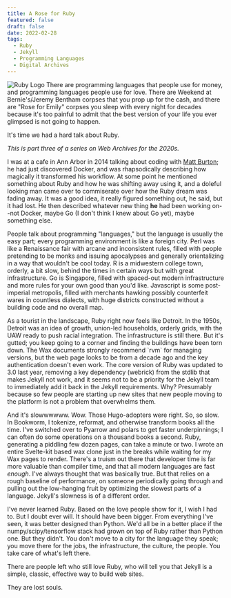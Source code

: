 ```yaml
---
title: A Rose for Ruby
featured: false
draft: false
date: 2022-02-28
tags: 
  - Ruby
  - Jekyll
  - Programming Languages
  - Digital Archives
---
```


![Ruby Logo](https://www.ruby-lang.org/images/header-ruby-logo.png) There are programming languages that people use for money, and
programming languages people use for love. There are Weekend at Bernie's/Jeremy Bentham corpses that you prop up for the cash, and there
are "Rose for Emily" corpses you sleep with every night for decades
because it's too painful to admit that the best version of your life you
ever glimpsed is not going to happen.

It's time we had a hard talk about Ruby.

*This is part three of a series on Web Archives for the 2020s.*

I was at a cafe in Ann Arbor in 2014 talking about coding with [Matt
Burton;](https://www.sci.pitt.edu/people/matthew-burton)
he had just discovered Docker, and was rhapsodically describing
how magically it transformed his workflow. At some point he mentioned
something about Ruby and how he was shifting away using it, and a
doleful looking man came over to commiserate over how the Ruby dream was
fading away. It was a good idea, it really figured something out, he
said, but it had lost. He then described whatever new thing **he** had
been working on\--not Docker, maybe Go (I don't think I knew about Go
yet), maybe something else.

People talk about programming "languages," but the language is usually
the easy part; every programming environment is like a foreign city.
Perl was like a Renaissance fair with arcane and inconsistent rules,
filled with people pretending to be monks and issuing apocalypses and
generally orientalizing in a way that wouldn't be cool today. R is a
midwestern college town, orderly, a bit slow, behind the times in
certain ways but with great infrastructure. Go is Singapore, filled with
spaced-out modern infrastructure and more rules for your own good than
you'd like. Javascript is some post-imperial metropolis, filled with
merchants hawking possibly counterfeit wares in countless dialects, with
huge districts constructed without a building code and no overall map.

As a tourist in the landscape, Ruby right now feels like Detroit. In the
1950s, Detroit was an idea of growth, union-led households, orderly
grids, with the UAW ready to push racial integration. The infrastructure
is still there. But it's gutted; you keep going to a corner and finding
the buildings have been torn down. The Wax documents strongly recommend
\`rvm\` for managing versions, but the web page looks to be from a
decade ago and the key authentication doesn't even work. The core
version of Ruby was updated to 3.0 last year, removing a key dependency
(webrick) from the stdlib that makes Jekyll not work, and it seems not
to be a priority for the Jekyll team to immediately add it back in the
Jekyll requirements. Why? Presumably because so few people are starting
up new sites that new people moving to the platform is not a problem
that overwhelms them.

And it's slowwwwww. Wow. Those Hugo-adopters were right. So, so slow. In
Bookworm, I tokenize, reformat, and otherwise transform books all the
time. I've switched over to Pyarrow and polars to get faster
underpinnings; I can often do some operations on a thousand books a
second. Ruby, generating a piddling few dozen pages, can take a minute
or two. I wrote an entire Svelte-kit based wax clone just in the breaks
while waiting for my Wax pages to render. There's a truism out there 
that developer time is far more valuable than compiler time, and that all
modern languages are fast *enough*. I've always thought that was basically
true. But that relies on a rough baseline of performance, on someone
periodically going through and pulling out the low-hanging fruit by
optimizing the slowest parts of a language. Jekyll's slowness is of a different
order.

I've never learned Ruby. Based on the love people
show for it, I wish I had to. But I doubt ever will. It should have been bigger. From
everything I've seen, it was better designed than Python. We'd all be in
a better place if the numpy/scipy/tensorflow stack had grown on top of
Ruby rather than Python one. But they didn't. You don't move to a city
for the language they speak; you move there for the jobs, the infrastructure, the
culture, the people. You take care of what's left there.

There are people left who still love Ruby, who will tell you that Jekyll is a simple,
classic, effective way to build web sites.

They are lost souls.